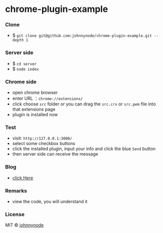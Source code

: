 # chrome-plugin-example

### Clone

- $ `git clone git@github.com:johnnynode/chrome-plugin-example.git --depth 1`

### Server side

- $ `cd server`
- $ `node index`

### Chrome side

- open chrome browser 
- enter URL ：`chrome://extensions/`
- click <load unpacked> choose `src` folder or you can drag the `src.crx` or `src.pem` file into that extensions page
- plugin is installed now

### Test

- visit: `http://127.0.0.1:3000/`
- select some checkbox buttons
- click the installed plugin, input your info and click the blue `Send` button
- then server side can receive the message

### Blog

- [click Here](https://blog.csdn.net/tyro_java/article/details/79844607)

### Remarks

- view the code, you will understand it

### License

MIT &copy; [johnnynode](http://github.com/johnnynode)